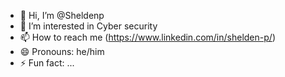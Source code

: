 - 👋 Hi, I’m @Sheldenp
- 👀 I’m interested in Cyber security
- 📫 How to reach me (https://www.linkedin.com/in/shelden-p/)
- 😄 Pronouns: he/him
- ⚡ Fun fact: ...

<!---
Sheldenp/Sheldenp is a ✨ special ✨ repository because its `README.md` (this file) appears on your GitHub profile.
You can click the Preview link to take a look at your changes.
--->
